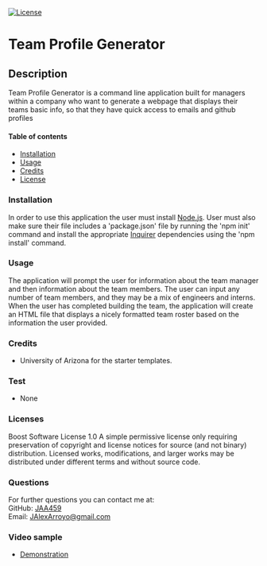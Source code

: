 [![License](https://img.shields.io/badge/License-Boost%201.0-lightblue.svg)](https://www.boost.org/LICENSE_1_0.txt)
    
  # Team Profile Generator #


  ## Description ##
  Team Profile Generator is a command line application built for managers within a company who want to generate a webpage that displays their teams basic info, so that they have quick access to emails and github profiles
      
      
  #### Table of contents ####
  * [Installation](#installation)
  * [Usage](#usage)
  * [Credits](#credits)
  * [License](#license)
      
      
  ### Installation ###
  In order to use this application the user must install [Node.js](https://nodejs.org/en/). User must also make sure their file includes a 'package.json' file by running the 'npm init' command and install the appropriate [Inquirer](https://www.npmjs.com/package/inquirer) dependencies using the 'npm install' command.
      
      
  ### Usage ###
  The application will prompt the user for information about the team manager and then information about the team members. The user can input any number of team members, and they may be a mix of engineers and interns. When the user has completed building the team, the application will create an HTML file that displays a nicely formatted team roster based on the information the user provided.
      
      
  ### Credits ###
  * University of Arizona for the starter templates.
      
      
  ### Test ###
  * None

  ### Licenses ###
  Boost Software License 1.0
  A simple permissive license only requiring preservation of copyright and license notices for source (and not binary) distribution. Licensed works, modifications, and larger works may be distributed under different terms and without source code.
  ### Questions ###
  For further questions you can contact me at:</br>
  GitHub: [JAA459](https://github.com/JAA459) </br>
  Email: [JAlexArroyo@gmail.com](JAlexArroyo@gmail.com)
  
  ### Video sample ###
  * [Demonstration](https://youtu.be/qkigATRPJvE)
  
    
